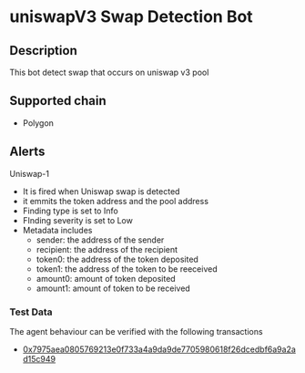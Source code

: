 # uniswapV3 Swap Detection Bot

## Description

 This bot detect swap that occurs on uniswap v3 pool 

## Supported chain

- Polygon 

## Alerts
Uniswap-1
- It is fired when Uniswap swap is detected
- it emmits the token address and the pool address 
- Finding type is set to Info 
- FInding severity is set to Low
- Metadata includes
   - sender: the address of the sender
   - recipient: the address of the recipient
   - token0: the address of the token deposited
   - token1: the address of the token to be reeceived
   - amount0: amount of token deposited
   - amount1: amount of token to be received

### Test Data 
The agent behaviour can be verified with the following transactions 
- [0x7975aea0805769213e0f733a4a9da9de7705980618f26dcedbf6a9a2ad15c949](https://polygonscan.com/tx/0x7975aea0805769213e0f733a4a9da9de7705980618f26dcedbf6a9a2ad15c949)




